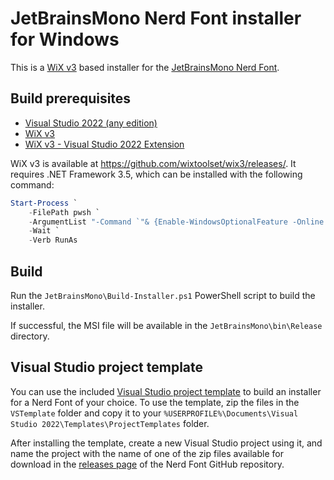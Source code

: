 # JetBrainsMono Nerd Font installer for Windows

This is a [WiX v3](https://wixtoolset.org/docs/v3/) based installer for the
[JetBrainsMono Nerd Font](https://www.nerdfonts.com/).

## Build prerequisites

- [Visual Studio 2022 (any edition)](https://visualstudio.microsoft.com/#vs-section)
- [WiX v3](https://wixtoolset.org/docs/wix3/)
- [WiX v3 - Visual Studio 2022 Extension](https://marketplace.visualstudio.com/items?itemName=WixToolset.WixToolsetVisualStudio2022Extension)

WiX v3 is available at <https://github.com/wixtoolset/wix3/releases/>. It
requires .NET Framework 3.5, which can be installed with the following command:

```powershell
Start-Process `
    -FilePath pwsh `
    -ArgumentList "-Command `"& {Enable-WindowsOptionalFeature -Online -FeatureName NetFx3}`"" `
    -Wait `
    -Verb RunAs
```

## Build

Run the `JetBrainsMono\Build-Installer.ps1` PowerShell script to build the
installer.

If successful, the MSI file will be available in the `JetBrainsMono\bin\Release`
directory.

## Visual Studio project template

You can use the included [Visual Studio project
template](https://learn.microsoft.com/visualstudio/ide/creating-project-and-item-templates)
to build an installer for a Nerd Font of your choice. To use the template, zip
the files in the `VSTemplate` folder and copy it to your `%USERPROFILE%\Documents\Visual Studio 2022\Templates\ProjectTemplates`
folder.

After installing the template, create a new Visual Studio project using it, and
name the project with the name of one of the zip files available for download in
the [releases page](https://github.com/ryanoasis/nerd-fonts/releases) of the
Nerd Font GitHub repository.
